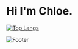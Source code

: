 # Hi I'm Chloe. 


  
  [![Top Langs](https://github-readme-stats.vercel.app/api/top-langs/?username=chloe1129)](https://github.com/chloe1129/github-readme-stats)
    


![Footer](https://capsule-render.vercel.app/api?type=waving&color=auto&height=200&section=footer)
